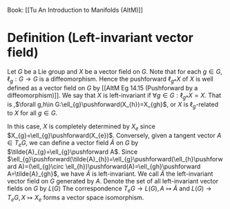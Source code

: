 Book: [[Tu An Introduction to Manifolds (AItM)]]
# Definition (Left-invariant vector field)
Let $G$ be a Lie group and $X$ be a vector field on $G$.
Note that for each $g\in G$, $\ell_{g}:G\to G$ is a diffeomorphism.
Hence the pushforward $\ell_{g*}X$ of $X$ is well defined as a vector field on $G$ by [[AItM Eg 14.15 (Pushforward by a diffeomorphism)]].
We say that $X$ is left-invariant if $\forall g\in G:\ell_{g*}X=X$.
That is ,$\forall g,h\in G:\ell_{g}\pushforward(X_{h})=X_{gh}$, or $X$ is $\ell_{g}$-related to $X$ for all $g\in G$.

In this case, $X$ is completely determined by $X_{e}$ since $X_{g}=\ell_{g}\pushforward(X_{e})$.
Conversely, given a tangent vector $A\in T_{e}G$, we can define a vector field $\tilde{A}$ on $G$ by $\tilde{A}_{g}=\ell_{g}\pushforward A$.
Since $\ell_{g}\pushforward(\tilde{A}_{h})=\ell_{g}\pushforward(\ell_{h}\pushforward A)=(\ell_{g}\circ \ell_{h})\pushforward(A)=\ell_{gh}\pushforward A=\tilde{A}_{gh}$, we have $\tilde{A}$ is left-invariant.
We call $\tilde{A}$ the left-invariant vector field on $G$ generated by $A$.
Denote the set of all left-invariant vector fields on $G$ by $L(G)$
The correspondence $T_{e}G\to L(G),A\mapsto \tilde{A}$ and $L(G)\to T_{e}G,X\mapsto X_{e}$ forms a vector space isomorphism.
